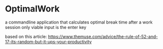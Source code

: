 # OptimalWork
a commandline application that calculates optimal break time after a work session
only viable input is the enter key


based on this article:
https://www.themuse.com/advice/the-rule-of-52-and-17-its-random-but-it-ups-your-productivity
